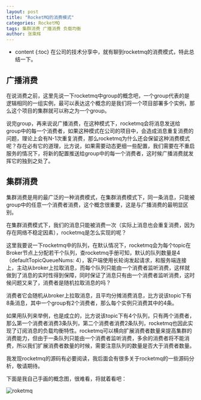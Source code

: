```yaml
---
layout: post
title: "RocketMQ的消费模式"
categories: RocketMQ
tags: 集群消费 广播消费 负载均衡
author: 张乘辉
---
```


* content
{:toc}
在公司的技术分享中，就有聊到rocketmq的消费模式，特此总结一下。









## 广播消费

在说消费之前，这里先说一下rocketmq中group的概念吧，一个group代表的是逻辑相同的一组实例，最可以表达这个概念的是我们将一个项目部署多个实例，那么这个项目的集群就可以称之为一个group。

说完group，再来说说广播消费，在这种模式下，rocketmq会将消息发送给group中的每一个消费者，如果这种模式在公司的项目中，会造成消息重复消费的问题，理论上会有N-1次重复消费，那么rocketmq为什么还会保留这种消费模式呢？存在必有它的道理，比方说，如果需要动态更细一些配置，我们需要在不重启服务的情况下，将新的配置推送给group中的每一个消费者，这时候广播消费就发挥它的独到之处了。



## 集群消费

集群消费是用的最广泛的一种消费模式，在集群消费模式下，同一条消息，只能被group中的任意一个消费者消费，这个概念很重要，这是与广播消费的最明显区别。

在集群消费模式下，我们的消息只能被消费一次（实际上消息也会重复消费，因为存在网络不稳定因素），rocketmq是怎么实现的呢？

这里我要说一下rocketmq中的队列，在默认情况下，rocketmq会为每个topic在Broker节点上分配若干个队列，查rocketmq手册可知，默认的队列数量是4 （defaultTopicQueueNums: 4），客户端使用长轮询发起请求，和服务端连接上，主动从broker上拉取消息，而每个队列只能由一个消费者监听消费，这样就做到了消息的实时性得到保障，同时保证了消息只有由一个消费者监听消费，这时候问题又来了，消费者是随机拉取消息的吗？

消费者它会随机从broker上拉取消息，且平均分摊消费消息，比方说该topic下有8条消息，其中一个group有2个消费者，那么每个实例只消费其中的4条。

如果用队列来举例，也是成立的，比方说该topic下有4个队列，只有两个消费者，那么第一个消费者消费3条队列，第二个消费者消费2条队列，rocketmq也因此实现了订阅消息的负载均衡特性。rocketmq可以横向扩展消费者数量来提高集群的消费能力，但由于一条队列只能由一个消费者监听消费，多余的消费者将不能消费，所以我们扩展消费者数量的时候，需要注意队列的数量是否大于消费者数量。

我发现rocketmq的源码有必要阅读，我后面会有很多关于rocketmq的一些源码分析，敬请期待。

下面是我自己手画的概念图，很难看，将就着看吧：

![roketmq](https://gitee.com/objcoding/md-picture/raw/master/img/rocketmq.jpg)







